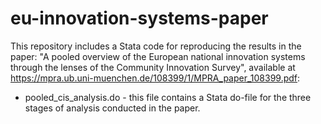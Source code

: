 # eu-innovation-systems-paper

This repository includes a Stata code for reproducing the results in the paper: "A pooled overview of the European national innovation systems through the lenses of the Community Innovation Survey", available at https://mpra.ub.uni-muenchen.de/108399/1/MPRA_paper_108399.pdf:

* pooled_cis_analysis.do - this file contains a Stata do-file for the three stages of analysis conducted in the paper.
